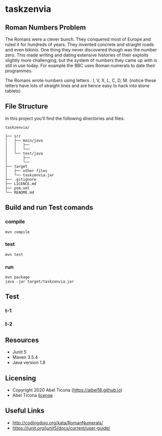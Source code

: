 # taskzenvia

## Roman Numbers Problem

The Romans were a clever bunch. They conquered most of Europe and ruled it for hundreds of years. They invented concrete and straight roads and even bikinis. One thing they never discovered though was the number zero. This made writing and dating extensive histories of their exploits slightly more challenging, but the system of numbers they came up with is still in use today. For example the BBC uses Roman numerals to date their programmes.

The Romans wrote numbers using letters : I, V, X, L, C, D, M. (notice these letters have lots of straight lines and are hence easy to hack into stone tablets)

## File Structure

In this project you'll find the following directories and files:

```
taskzenvia/

├── src
│   ├── main/java
│   │   ├──
│   │   └── 
│   └── test/java
│       ├── 
│       └──
├── target
│   ├── other files
│   └── taskzenvia.jar
├── .gitignore
├── LICENCE.md
├── pom.xml
└── README.md

```

## Build and run Test comands

### compile
```
mvn compile
```
### test
```
mvn test
```
### run
```
mvn package
java -jar target/taskzenvia.jar
```

## Test
### t-1
### t-2

## Resources
- Junit 5
- Maven 3.5.4
- Java version 1.8

## Licensing

- Copyright 2020 Abel Ticona (https://aibel18.github.io)
- Abel Ticona [license](LICENSE.md)

## Useful Links

- http://codingdojo.org/kata/RomanNumerals/
- https://junit.org/junit5/docs/current/user-guide/
